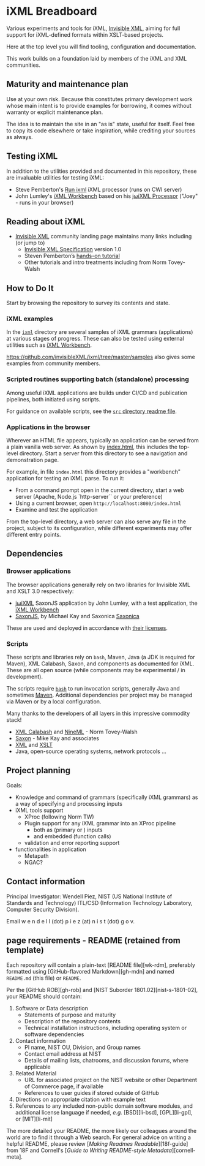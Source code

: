 
# iXML Breadboard

Various experiments and tools for iXML, [Invisible XML](https://invisiblexml.org), aiming for full support for iXML-defined formats within XSLT-based projects.

Here at the top level you will find tooling, configuration and documentation.

This work builds on a foundation laid by members of the iXML and XML communities.

## Maturity and maintenance plan

Use at your own risk. Because this constitutes primary development work whose main intent is to provide examples for borrowing, it comes without warranty or explicit maintenance plan.

The idea is to maintain the site in an "as is" state, useful for itself. Feel free to copy its code elsewhere or take inspiration, while crediting your sources as always.

## Testing iXML

In addition to the utilities provided and documented in this repository, these are invaluable utilities for testing iXML:

- Steve Pemberton's [Run ixml](https://homepages.cwi.nl/~steven/ixml/tutorial/run.html) iXML processor (runs on CWI server)
- John Lumley's [iXML Workbench](https://johnlumley.github.io/jwiXML.xhtml) based on his [jωiXML Processor](https://github.com/johnlumley/jwiXML) ("Joey" - runs in your browser)

## Reading about iXML

- [Invisible XML](https://invisiblexml.org/) community landing page maintains many links including (or jump to)
  - [Invisible XML Specification](https://invisiblexml.org/1.0/) version 1.0
  - Steven Pemberton’s [hands-on tutorial](http://www.cwi.nl/~steven/ixml/tutorial/)
  - Other tutorials and intro treatments including from Norm Tovey-Walsh

## How to Do It

Start by browsing the repository to survey its contents and state.

### iXML examples

In the [`ixml`](ixml/) directory are several samples of iXML grammars (applications) at various stages of progress. These can also be tested using external utilities such as  [iXML Workbench](https://johnlumley.github.io/jwiXML.xhtml).

https://github.com/invisibleXML/ixml/tree/master/samples also gives some examples from community members.

### Scripted routines supporting batch (standalone) processing

Among useful iXML applications are builds under CI/CD and publication pipelines, both initiated using scripts.

For guidance on available scripts, see the [`src` directory readme file](src/readme.md).

### Applications in the browser

Wherever an HTML file appears, typically an application can be served from a plain vanilla web server. As shown by [index.html](index.html), this includes the top-level directory. Start a server from this directory to see a navigation and demonstration page.

For example, in file `index.html` this directory provides a "workbench" application for testing an iXML parse. To run it:

- From a command prompt open in the current directory, start a web server (Apache, Node.js `http-server`` or your preference)
- Using a current browser, open `http://localhost:8080/index.html`
- Examine and test the application

From the top-level directory, a web server can also serve any file in the project, subject to its configuration, while  different experiments may offer different entry points.

## Dependencies

### Browser applications

The browser applications generally rely on two libraries for Invisible XML and XSLT 3.0 respectively:

-  [jωiXML](https://github.com/johnlumley/jwiXML) SaxonJS application by John Lumley, with a test application, the [iXML Workbench](https://johnlumley.github.io/jwiXML.xhtml)
- [SaxonJS](https://saxonica.com/saxon-js/index.xml), by Michael Kay and Saxonica [Saxonica](https://saxonica.com/welcome/welcome.xml)

These are used and deployed in accordance with [their licenses](THIRD_PARTY_LICENSES.md).

### Scripts

These scripts and libraries rely on `bash`, Maven, Java (a JDK is required for Maven), XML Calabash, Saxon, and components as documented for iXML. These are all open source (while components may be experimental / in development).

The scripts require [`bash`](https://www.gnu.org/software/bash/) to run invocation scripts, generally Java and sometimes [Maven](https://maven.apache.org). Additional dependencies per project may be managed via Maven or by a local configuration.

Many thanks to the developers of all layers in this impressive commodity stack!

- [XML Calabash](https://xmlcalabash.com/) and [NineML]() - Norm Tovey-Walsh
- [Saxon](https://saxonica.com/welcome/welcome.xml) - Mike Kay and associates
- [XML](https://www.w3.org/XML/) and [XSLT](https://www.w3.org/Style/XSL/)
- Java, open-source operating systems, network protocols ...

## Project planning

Goals:

- Knowledge and command of grammars (specifically iXML grammars) as a way of specifying and processing inputs
- iXML tools support
  - XProc (following Norm TW)
  - Plugin support for any iXML grammar into an XProc pipeline
    - both as (primary or ) inputs
    - and embedded (function calls)
  - validation and error reporting support
- functionalities in application
  - Metapath
  - NGAC?

## Contact information

Principal Investigator: Wendell Piez, NIST (US National Institute of Standards and Technology) ITL/CSD (Information Technology Laboratory, Computer Security Division).

Email w e n d e l l (dot) p i e z (at) n i s t (dot) g o v.

## page requirements - README (retained from template)

Each repository will contain a plain-text [README file][wk-rdm],
preferably formatted using [GitHub-flavored Markdown][gh-mdn] and
named `README.md` (this file) or `README`.

Per the [GitHub ROB][gh-rob] and [NIST Suborder 1801.02][nist-s-1801-02],
your README should contain:

1. Software or Data description
   - Statements of purpose and maturity
   - Description of the repository contents
   - Technical installation instructions, including operating
     system or software dependencies
1. Contact information
   - PI name, NIST OU, Division, and Group names
   - Contact email address at NIST
   - Details of mailing lists, chatrooms, and discussion forums,
     where applicable
1. Related Material
   - URL for associated project on the NIST website or other Department
     of Commerce page, if available
   - References to user guides if stored outside of GitHub
1. Directions on appropriate citation with example text
1. References to any included non-public domain software modules,
   and additional license language if needed, *e.g.* [BSD][li-bsd],
   [GPL][li-gpl], or [MIT][li-mit]

The more detailed your README, the more likely our colleagues
around the world are to find it through a Web search. For general
advice on writing a helpful README, please review
[*Making Readmes Readable*][18f-guide] from 18F and Cornell's
[*Guide to Writing README-style Metadata*][cornell-meta].
